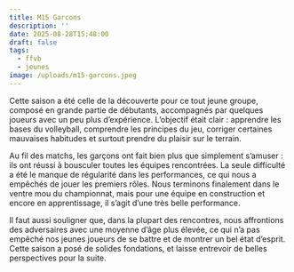 ```yaml
---
title: M15 Garcons
description: ''
date: 2025-08-28T15:48:00
draft: false
tags:
  - ffvb
  - jeunes
image: /uploads/m15-garcons.jpeg
---
```


Cette saison a été celle de la découverte pour ce tout jeune groupe, composé en grande partie de débutants, accompagnés
par quelques joueurs avec un peu plus d’expérience. L’objectif était clair : apprendre les bases du volleyball,
comprendre les principes du jeu, corriger certaines mauvaises habitudes et surtout prendre du plaisir sur le terrain.

Au fil des matchs, les garçons ont fait bien plus que simplement s’amuser : ils ont réussi à bousculer toutes les
équipes rencontrées. La seule difficulté a été le manque de régularité dans les performances, ce qui nous a empêchés de
jouer les premiers rôles. Nous terminons finalement dans le ventre mou du championnat, mais pour une équipe en
construction et encore en apprentissage, il s’agit d’une très belle performance.

Il faut aussi souligner que, dans la plupart des rencontres, nous affrontions des adversaires avec une moyenne d’âge
plus élevée, ce qui n’a pas empêché nos jeunes joueurs de se battre et de montrer un bel état d’esprit. Cette saison a
posé de solides fondations, et laisse entrevoir de belles perspectives pour la suite.
